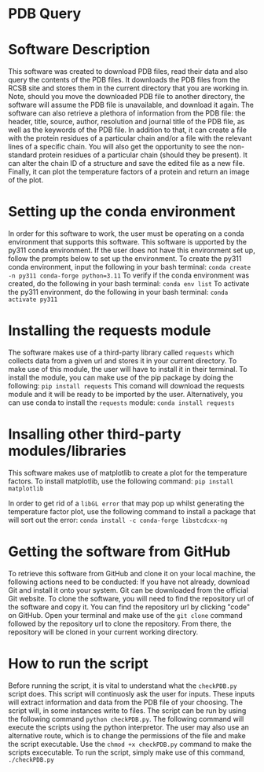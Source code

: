 # PDB Query

# Software Description
This software was created to download PDB files, read their data and also query the contents of the PDB files.
It downloads the PDB files from the RCSB site and stores them in the current directory that you are working in.
Note, should you move the downloaded PDB file to another directory, the software will assume the PDB file is unavailable,
and download it again. The software can also retrieve a plethora of information from the PDB file:
the header, title, source, author, resolution and journal title of the PDB file, as well as the keywords of the PDB file.
In addition to that, it can create a file with the protein residues of a particular chain and/or a file with the relevant
lines of a specific chain. You will also get the opportunity to see the non-standard protein residues of a particular chain
(should they be present). It can alter the chain ID of a structure and save the edited file as a new file. Finally, it can plot
the temperature factors of a protein and return an image of the plot.

# Setting up the conda environment
In order for this software to work, the user must be operating on a conda environment that supports this software.
This software is upported by the py311 conda environment. If the user does not have this environment set up, follow the 
prompts below to set up the environment.
To create the py311 conda environment, input the following in your bash terminal:
`conda create -n py311 conda-forge python=3.11`
To verify if the conda environment was created, do the following in your bash terminal:
`conda env list`
To activate the py311 environment, do the following in your bash terminal:
`conda activate py311`

# Installing the requests module
The software makes use of a third-party library called `requests` which collects data from a given url and stores it in your
current directory. To make use of this module, the user will have to install it in their terminal. To install the module, you
can make use of the pip package by doing the following:
`pip install requests`
This comand will download the requests module and it will be ready to be imported by the user.
Alternatively, you can use conda to install the `requests` module:
`conda install requests`

# Insalling other third-party modules/libraries
This software makes use of matplotlib to create a plot for the temperature factors.
To install matplotlib, use the following command:
`pip install matplotlib`

In order to get rid of a `libGL error` that may pop up whilst generating the temperature factor plot, use the following
command to install a package that will sort out the error: `conda install -c conda-forge libstcdcxx-ng`

# Getting the software from GitHub
To retrieve this software from GitHub and clone it on your local machine, the following actions need to be conducted:
If you have not already, download Git and install it onto your system. Git can be downloaded from the official Git website.
To clone the software, you will need to find the repository url of the software and copy it. You can find the repository url
by clicking "code" on GitHub.
Open your terminal and make use of the `git clone` command followed by the repository url to clone the repository.
From there, the repository will be cloned in your current working directory.

# How to run the script
Before running the script, it is vital to understand what the `checkPDB.py` script does. This script will continuosly ask
the user for inputs. These inputs will extract information and data from the PDB file of your choosing. The script will, in
some instances write to files.
The script can be run by using the following command `python checkPDB.py`.
The following command will execute the scripts using the python interpretor.
The user may also use an alternative route, which is to change the permissions of the file and make the script executable.
Use the `chmod +x checkPDB.py` command to make the scripts excecutable. To run the script, simply make
use of this command, `./checkPDB.py`
